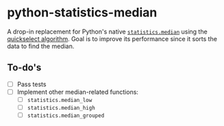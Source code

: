 # python-statistics-median

A drop-in replacement for Python's native [`statistics.median`](https://docs.python.org/3/library/statistics.html#statistics.median) using the [quickselect algorithm](https://en.wikipedia.org/wiki/Quickselect#Algorithm). Goal is to improve its performance since it sorts the data to find the median.

## To-do's
- [ ] Pass tests
- [ ] Implement other median-related functions:
  - [ ] `statistics.median_low`
  - [ ] `statistics.median_high`
  - [ ] `statistics.median_grouped`
